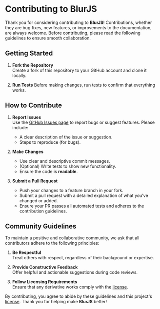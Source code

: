 # Contributing to BlurJS

Thank you for considering contributing to **BlurJS**! Contributions, whether they are bug fixes, new features, or improvements to the documentation, are always welcome. Before contributing, please read the following guidelines to ensure smooth collaboration.

## Getting Started

1. **Fork the Repository**  
   Create a fork of this repository to your GitHub account and clone it locally.

2. **Run Tests**
   Before making changes, run tests to confirm that everything works.

## How to Contribute

1. **Report Issues**  
   Use the [GitHub Issues page](https://github.com/Infinitode/blurjs/issues) to report bugs or suggest features. Please include:
   - A clear description of the issue or suggestion.
   - Steps to reproduce (for bugs).

2. **Make Changes**  
   - Use clear and descriptive commit messages.
   - (Optional) Write tests to show new functionality.
   - Ensure the code is **readable**.

3. **Submit a Pull Request**  
   - Push your changes to a feature branch in your fork.
   - Submit a pull request with a detailed explanation of what you've changed or added.
   - Ensure your PR passes all automated tests and adheres to the contribution guidelines.

## Community Guidelines

To maintain a positive and collaborative community, we ask that all contributors adhere to the following principles:

1. **Be Respectful**  
   Treat others with respect, regardless of their background or expertise. 

2. **Provide Constructive Feedback**  
   Offer helpful and actionable suggestions during code reviews.

3. **Follow Licensing Requirements**  
   Ensure that any derivative works comply with the [license](https://github.com/infinitode/blurjs/blob/main/LICENSE).

By contributing, you agree to abide by these guidelines and this project's [license](https://github.com/infinitode/blurjs/blob/main/LICENSE). Thank you for helping make **BlurJS** better!